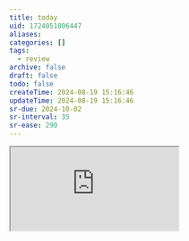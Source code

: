 ```yaml
---
title: today
uid: 1724051806447
aliases:
categories: []
tags:
  - review
archive: false
draft: false
todo: false
createTime: 2024-08-19 15:16:46
updateTime: 2024-08-19 15:16:46
sr-due: 2024-10-02
sr-interval: 35
sr-ease: 290
---
```


<iframe
  class="iframe_full"
  src="https://dict.youdao.com/result?word=today&lang=en"
>
</iframe>
